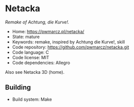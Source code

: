 # Netacka

_Remake of Achtung, die Kurve!._

- Home: https://pwmarcz.pl/netacka/
- State: mature
- Keywords: remake, inspired by Achtung die Kurve!, skill
- Code repository: https://github.com/pwmarcz/netacka.git
- Code language: C
- Code license: MIT
- Code dependencies: Allegro

Also see Netacka 3D (home).

## Building

- Build system: Make
